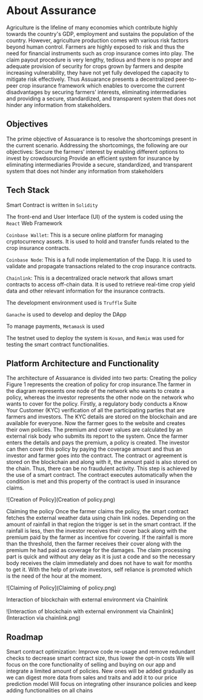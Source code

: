 # About Assurance

Agriculture is the lifeline of many economies which contribute highly towards the country's GDP, employment and sustains the population of the country. However, agriculture production comes with various risk factors beyond human control. Farmers are highly exposed to risk and thus the need for financial instruments such as crop insurance comes into play. The claim payout procedure is very lengthy, tedious and there is no proper and adequate provision of security for crops grown by farmers and despite increasing vulnerability, they have not yet fully developed the capacity to mitigate risk effectively.
Thus Assuarance presents a decentralized peer-to-peer crop insurance framework which enables to overcome the current disadvantages by securing farmers’ interests, eliminating intermediaries and providing a secure, standardized, and transparent system that does not hinder any information from stakeholders.

## Objectives

The prime objective of Assuarance is to resolve the shortcomings present in the current scenario. Addressing the shortcomings, the following are our objectives:
Secure the farmers’ interest by enabling different options to invest by crowdsourcing
Provide an efficient system for insurance by eliminating intermediaries
Provide a secure, standardized, and transparent system that does not hinder any information from stakeholders


## Tech Stack

Smart Contract is written in `Solidity`

The front-end and User Interface (UI) of the system is coded using the `React` Web Framework

`Coinbase Wallet`: This is a secure online platform for managing cryptocurrency assets. It is used to hold and transfer funds related to the crop insurance contracts.

`Coinbase Node`: This is a full node implementation of the Dapp. It is used to validate and propagate transactions related to the crop insurance contracts.

`Chainlink`: This is a decentralized oracle network that allows smart contracts to access off-chain data. It is used to retrieve real-time crop yield data and other relevant information for the insurance contracts.
 
The development environment used is `Truffle` Suite

`Ganache` is used to develop and deploy the DApp

To manage payments, `Metamask` is used

The testnet used to deploy the system is `Kovan`, and `Remix` was used for testing the smart contract functionalities. 

##  Platform Architecture and Functionality

The architecture of Assuarance is divided into two parts:
Creating the policy 
Figure 1 represents the creation of policy for crop insurance.The farmer in the diagram represents one node of the network who wants to create a policy, whereas the investor represents the other node on the network who wants to cover for the policy. Firstly, a regulatory body conducts a Know Your Customer (KYC) verification of all the participating parties that are farmers and investors. The KYC details are stored on the blockchain and are available for everyone. Now the farmer goes to the website and creates their own policies. The premium and cover values are calculated by an external risk body who submits its report to the system. Once the farmer enters the details and pays the premium, a policy is created. The investor can then cover this policy by paying the coverage amount and thus an investor and farmer goes into the contract. The contract or agreement is stored on the blockchain and along with it, the amount paid is also stored on the chain. Thus, there can be no fraudulent activity. This step is achieved by the use of a smart contract. The contract executes automatically when the condition is met and this property of the contract is used in insurance claims.

![Creation of Policy](Creation of policy.png)

Claiming the policy
Once the farmer claims the policy, the smart contract fetches the external weather data using chain link nodes. Depending on the amount of rainfall in that region the trigger is set in the smart contract. If the rainfall is less, then the investor receives their cover back along with the premium paid by the farmer as incentive for covering. If the rainfall is more than the threshold, then the farmer receives their cover along with the premium he had paid as coverage for the damages.
The claim processing part is quick and without any delay as it is just a code and so the necessary body receives the claim immediately and does not have to wait for months to get it. With the help of private investors, self reliance is promoted which is the need of the hour at the moment.

![Claiming of Policy](Claiming of policy.png)

Interaction of blockchain with external environment via Chainlink

![Interaction of blockchain with external environment via Chainlink](Interaction via chainlink.png)

## Roadmap

Smart contract optimization: Improve code re-usage and remove redundant checks to decrease smart contract size, thus lower the opt-in costs
We will focus on the core functionality of selling and buying on our app and integrate a limited amount of policies. New ones will be added gradually as we can digest more data from sales and traits and add it to our price prediction model
Will focus on integrating other insurance policies and keep adding functionalities on all chains


